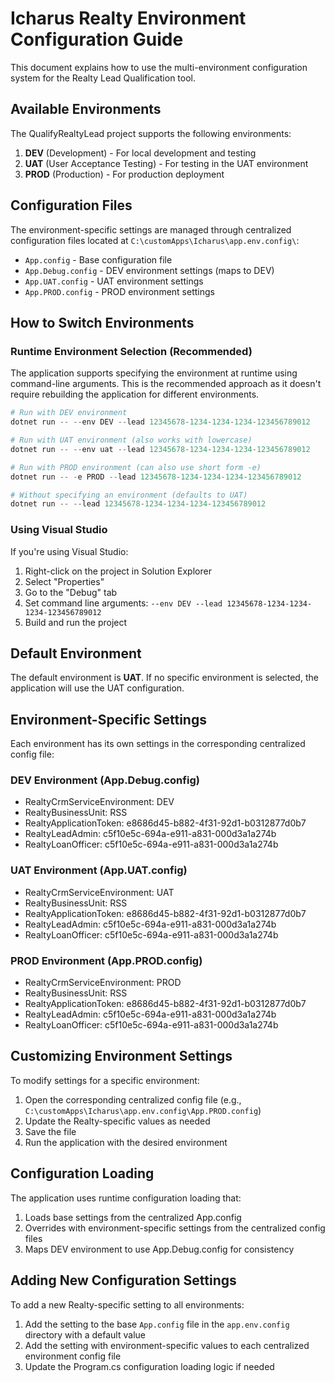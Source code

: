 # Icharus Realty Environment Configuration Guide

This document explains how to use the multi-environment configuration system for the Realty Lead Qualification tool.

## Available Environments

The QualifyRealtyLead project supports the following environments:

1. **DEV** (Development) - For local development and testing
2. **UAT** (User Acceptance Testing) - For testing in the UAT environment
3. **PROD** (Production) - For production deployment

## Configuration Files

The environment-specific settings are managed through centralized configuration files located at `C:\customApps\Icharus\app.env.config\`:

- `App.config` - Base configuration file
- `App.Debug.config` - DEV environment settings (maps to DEV)
- `App.UAT.config` - UAT environment settings
- `App.PROD.config` - PROD environment settings

## How to Switch Environments

### Runtime Environment Selection (Recommended)

The application supports specifying the environment at runtime using command-line arguments. This is the recommended approach as it doesn't require rebuilding the application for different environments.

```powershell
# Run with DEV environment
dotnet run -- --env DEV --lead 12345678-1234-1234-1234-123456789012

# Run with UAT environment (also works with lowercase)
dotnet run -- --env uat --lead 12345678-1234-1234-1234-123456789012

# Run with PROD environment (can also use short form -e)
dotnet run -- -e PROD --lead 12345678-1234-1234-1234-123456789012

# Without specifying an environment (defaults to UAT)
dotnet run -- --lead 12345678-1234-1234-1234-123456789012
```

### Using Visual Studio

If you're using Visual Studio:

1. Right-click on the project in Solution Explorer
2. Select "Properties"
3. Go to the "Debug" tab
4. Set command line arguments: `--env DEV --lead 12345678-1234-1234-1234-123456789012`
5. Build and run the project

## Default Environment

The default environment is **UAT**. If no specific environment is selected, the application will use the UAT configuration.

## Environment-Specific Settings

Each environment has its own settings in the corresponding centralized config file:

### DEV Environment (App.Debug.config)
- RealtyCrmServiceEnvironment: DEV
- RealtyBusinessUnit: RSS
- RealtyApplicationToken: e8686d45-b882-4f31-92d1-b0312877d0b7
- RealtyLeadAdmin: c5f10e5c-694a-e911-a831-000d3a1a274b
- RealtyLoanOfficer: c5f10e5c-694a-e911-a831-000d3a1a274b

### UAT Environment (App.UAT.config)
- RealtyCrmServiceEnvironment: UAT
- RealtyBusinessUnit: RSS
- RealtyApplicationToken: e8686d45-b882-4f31-92d1-b0312877d0b7
- RealtyLeadAdmin: c5f10e5c-694a-e911-a831-000d3a1a274b
- RealtyLoanOfficer: c5f10e5c-694a-e911-a831-000d3a1a274b

### PROD Environment (App.PROD.config)
- RealtyCrmServiceEnvironment: PROD
- RealtyBusinessUnit: RSS
- RealtyApplicationToken: e8686d45-b882-4f31-92d1-b0312877d0b7
- RealtyLeadAdmin: c5f10e5c-694a-e911-a831-000d3a1a274b
- RealtyLoanOfficer: c5f10e5c-694a-e911-a831-000d3a1a274b

## Customizing Environment Settings

To modify settings for a specific environment:

1. Open the corresponding centralized config file (e.g., `C:\customApps\Icharus\app.env.config\App.PROD.config`)
2. Update the Realty-specific values as needed
3. Save the file
4. Run the application with the desired environment

## Configuration Loading

The application uses runtime configuration loading that:
1. Loads base settings from the centralized App.config
2. Overrides with environment-specific settings from the centralized config files
3. Maps DEV environment to use App.Debug.config for consistency

## Adding New Configuration Settings

To add a new Realty-specific setting to all environments:

1. Add the setting to the base `App.config` file in the `app.env.config` directory with a default value
2. Add the setting with environment-specific values to each centralized environment config file
3. Update the Program.cs configuration loading logic if needed

